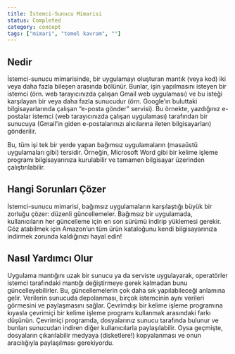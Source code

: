 ```yaml
---
title: İstemci-Sunucu Mimarisi
status: Completed
category: concept
tags: ["mimari", "temel kavram", ""]
---
```


## Nedir

İstemci-sunucu mimarisinde, bir uygulamayı oluşturan mantık (veya kod) iki veya daha fazla bileşen arasında bölünür. 
Bunlar, işin yapılmasını isteyen bir istemci (örn. web tarayıcınızda çalışan Gmail web uygulaması) ve bu isteği karşılayan bir veya daha fazla sunucudur (örn. Google’ın buluttaki bilgisayarlarında çalışan “e-posta gönder” servisi). 
Bu örnekte, yazdığınız e-postalar istemci (web tarayıcınızda çalışan uygulaması) tarafından bir sunucuya (Gmail’in giden e-postalarınızı alıcılarına ileten bilgisayarları) gönderilir.

Bu, tüm işi tek bir yerde yapan bağımsız uygulamaların (masaüstü uygulamaları gibi) tersidir. 
Örneğin, Microsoft Word gibi bir kelime işleme programı bilgisayarınıza kurulabilir ve tamamen bilgisayar üzerinden çalıştırılabilir.

## Hangi Sorunları Çözer

İstemci-sunucu mimarisi, bağımsız uygulamaların karşılaştığı büyük bir zorluğu çözer: düzenli güncellemeler. 
Bağımsız bir uygulamada, kullanıcıların her güncelleme için en son sürümü indirip yüklemesi gerekir. 
Göz atabilmek için Amazon’un tüm ürün kataloğunu kendi bilgisayarınıza indirmek zorunda kaldığınızı hayal edin!

## Nasıl Yardımcı Olur

Uygulama mantığını uzak bir sunucu ya da serviste uygulayarak, operatörler istemci tarafındaki mantığı değiştirmeye gerek kalmadan bunu güncelleyebilirler. 
Bu, güncellemelerin çok daha sık yapılabileceği anlamına gelir. Verilerin sunucuda depolanması, birçok istemcinin aynı verileri görmesini ve paylaşmasını sağlar. 
Çevrimdışı bir kelime işleme programına kıyasla çevrimiçi bir kelime işleme programı kullanmak arasındaki farkı düşünün. Çevrimiçi programda, dosyalarınız sunucu tarafında bulunur ve bunları sunucudan indiren diğer kullanıcılarla paylaşılabilir. Oysa geçmişte, dosyaların çıkarılabilir medyaya (disketlere!) kopyalanması ve onun aracılığıyla paylaşılması gerekiyordu.
